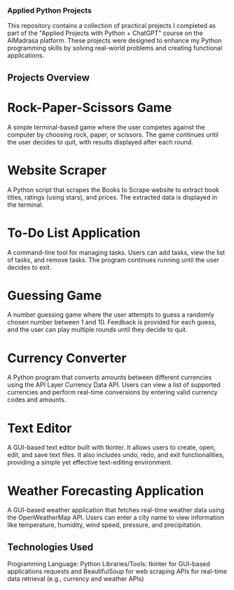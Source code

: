 ### Applied Python Projects
This repository contains a collection of practical projects I completed as part of the "Applied Projects with Python + ChatGPT" course on the AlMadrasa platform. These projects were designed to enhance my Python programming skills by solving real-world problems and creating functional applications.

## Projects Overview

 # Rock-Paper-Scissors Game
A simple terminal-based game where the user competes against the computer by choosing rock, paper, or scissors. The game continues until the user decides to quit, with results displayed after each round.

# Website Scraper
A Python script that scrapes the Books to Scrape website to extract book titles, ratings (using stars), and prices. The extracted data is displayed in the terminal.

# To-Do List Application
A command-line tool for managing tasks. Users can add tasks, view the list of tasks, and remove tasks. The program continues running until the user decides to exit.

# Guessing Game
A number guessing game where the user attempts to guess a randomly chosen number between 1 and 10. Feedback is provided for each guess, and the user can play multiple rounds until they decide to quit.

# Currency Converter
A Python program that converts amounts between different currencies using the API Layer Currency Data API. Users can view a list of supported currencies and perform real-time conversions by entering valid currency codes and amounts.

# Text Editor
A GUI-based text editor built with tkinter. It allows users to create, open, edit, and save text files. It also includes undo, redo, and exit functionalities, providing a simple yet effective text-editing environment.

# Weather Forecasting Application
A GUI-based weather application that fetches real-time weather data using the OpenWeatherMap API. Users can enter a city name to view information like temperature, humidity, wind speed, pressure, and precipitation.


## Technologies Used

Programming Language: Python
Libraries/Tools:
tkinter for GUI-based applications
requests and BeautifulSoup for web scraping
APIs for real-time data retrieval (e.g., currency and weather APIs)
